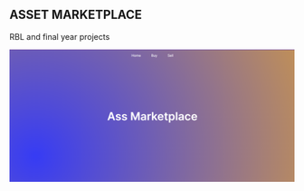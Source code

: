 ## ASSET MARKETPLACE

RBL and final year projects

![Initial Image](./src/utilities/Images/first-ss.png)
